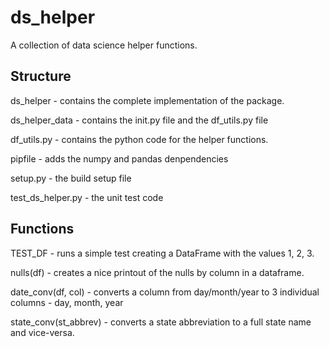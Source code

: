 # ds_helper
A collection of data science helper functions.

## Structure

ds_helper - contains the complete implementation of the package.

ds_helper_data - contains the init.py file and the df_utils.py file

df_utils.py - contains the python code for the helper functions.

pipfile - adds the numpy and pandas denpendencies

setup.py - the build setup file

test_ds_helper.py - the unit test code

## Functions

TEST_DF - runs a simple test creating a DataFrame with the values 1, 2, 3.

nulls(df) - creates a nice printout of the nulls by column in a dataframe.

date_conv(df, col) - converts a column from day/month/year to 3 individual columns - day, month, year

state_conv(st_abbrev) - converts a state abbreviation to a full state name and vice-versa.


